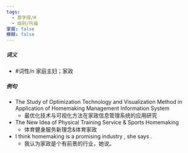 ```yaml
---
tags:
  - 首字母/H
  - 级别/托福
掌握: false
模糊: false
---
```

##### 词义
- #词性/n  家庭主妇；家政
##### 例句
- The Study of Optimization Technology and Visualization Method in Application of Homemaking Management Information System
	- 最优化技术与可视化方法在家政信息管理系统的应用研究
- The New Idea of Physical Training Service & Sports Homemaking
	- 体育健身服务新理念&体育家政
- I think homemaking is a promising industry , she says .
	- 我认为家政是个有前景的行业，她说。
